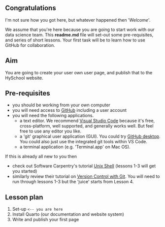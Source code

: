## Congratulations

I'm not sure how you got here, but whatever happened then '_Welcome_'.

We assume that you're here because you are going to start work with our data science team. This **readme.md** file will set-out some pre-requisites, and series of short lessons. Your first task will be to learn how to use GitHub for collaboration.

## Aim

You are going to create your user own user page, and publish that to the HySchool website.

## Pre-requisites

- you should be working from your own computer
- you will need access to [GitHub](https://github.com) including a user account
- you will need the following applications.
    - a text editor. We recommend [Visual Studio Code](https://code.visualstudio.com) because it's free, cross-platform, well supported, and generally works well. But feel free to use any editor you like.
    - a 'git' graphical user application (GUI). You could try [GitHub desktop](https://desktop.github.com). You could also just use the integrated git tools within VS Code.
    - a terminal application (e.g. 'Terminal.app' on Mac OS).



If this is already all new to you then 

- check out Software Carpentry's tutorial [Unix Shell](https://swcarpentry.github.io/shell-novice/) (lessons 1-3 will get you started)
- similarly review their tutorial on [Version Control with Git](https://swcarpentry.github.io/git-novice/). You will need to run through lessons 1-3 but the 'juice' starts from Lesson 4.


## Lesson plan

1. Set-up `<-- you are here`
2. Install Quarto (our documentation and website system)
3. Write and publish your first page